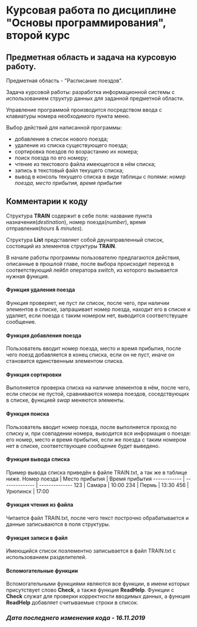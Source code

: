 # Курсовая работа по дисциплине "Основы программирования", второй курс

## Предметная область и задача на курсовую работу.
Предметная область - "Расписание поездов".

Задача курсовой работы: разработка информационной системы с использованием структур данных для заданной предметной области.

Управление программой производится посредством ввода с клавиатуры номера необходимого пункта меню.

Выбор действий для написанной программы:
- добавление в список нового поезда;
- удаление из списка существующего поезда;
- сортировка поездов по возрастанию их номера;
- поиск поезда по его номеру;
- чтение из текстового файла имеющегося в нём списка;
- запись в текстовый файл текущего списка;
- вывод в консоль текущего списка в виде таблицы с полями: *номер поезда, место прибытия, время прибытия*

## Комментарии к коду
Структура **TRAIN** содержит в себе поля: название пункта назначения(*destination*), номер поезда(*number*), время отправления(*hours* & *minutes*).

Структура **List** представляет собой двунаправленный список, состоящий из элементов структуры **TRAIN**.

В начале работы программы пользователю предлагаются действия, описанные в прошлой главе, после выбора происходит переход в соответствующий лейбл оператора *switch*, из которого вызывается нужная функция.

#### Функция удаления поезда
Функция проверяет, не пуст ли список, после чего, при наличии элементов в списке, запрашивает номер поезда, находит его в списке и удаляет, если поезда с таким номером нет, выводится соответствущее сообщение.

#### Функция добавления поезда
Пользователь вводит номер поезда, место и время прибытия, после чего поезд добавляется в конец списка, если он не пуст, иначе он становится единственным элементом списка.

#### Функция сортировки
Выполняется проверка списка на наличие элементов в нём, после чего, если список не пустой, сравниваются номера поездов, соседствующих в списке, функцией *swap* меняются элементы.

#### Функция поиска
Пользователь вводит номер поезда, после выполняется проход по списку и, при совпадении номера, выводится вся информация о поезде: его номер, место и время прибытия, если же поезда с таким номером нет в списке, соответствующее сообщение будет выведено.

#### Функция вывода списка
Пример вывода списка приведён в файле TRAIN.txt, а так же в таблице ниже.
Номер поезда | Место прибытия | Время прибытия
------------ | -------------- | --------------
123          | Самара         | 10:00
234          | Пермь          | 13:30
456          | Урюпинск       | 17:00

#### Функция чтения из файла
Читается файл TRAIN.txt, после чего текст построчно обрабатывается и данные записываются в поля структуры.

#### Функция записи в файл
Имеющийся список поэлементно записывается в файл TRAIN.txt с использованием разделителей.

#### Вспомогательные функции
Вспомогательными функциями являются все функции, в имени которых присутствует слово **Check**, а также функция **ReadHelp**. Функции с **Check** служат для проверки корректности вводимых данных, а функция **ReadHelp** добавляет считываемые строки в список.

### *Дата последнего изменения кода - 16.11.2019*
